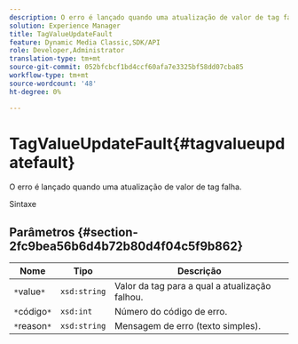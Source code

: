 ```yaml
---
description: O erro é lançado quando uma atualização de valor de tag falha.
solution: Experience Manager
title: TagValueUpdateFault
feature: Dynamic Media Classic,SDK/API
role: Developer,Administrator
translation-type: tm+mt
source-git-commit: 052bfcbcf1bd4ccf60afa7e3325bf58dd07cba85
workflow-type: tm+mt
source-wordcount: '48'
ht-degree: 0%

---
```



# TagValueUpdateFault{#tagvalueupdatefault}

O erro é lançado quando uma atualização de valor de tag falha.

Sintaxe

## Parâmetros {#section-2fc9bea56b6d4b72b80d4f04c5f9b862}

| Nome | Tipo | Descrição |
|---|---|---|
| `*`value`*` | `xsd:string` | Valor da tag para a qual a atualização falhou. |
| `*`código`*` | `xsd:int` | Número do código de erro. |
| `*`reason`*` | `xsd:string` | Mensagem de erro (texto simples). |

